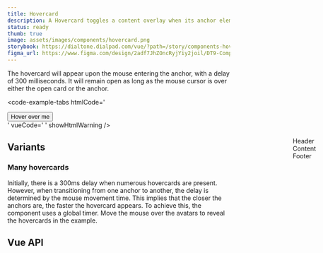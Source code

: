 ```yaml
---
title: Hovercard
description: A Hovercard toggles a content overlay when its anchor element is hovered for a minimum amount of time.
status: ready
thumb: true
image: assets/images/components/hovercard.png
storybook: https://dialtone.dialpad.com/vue/?path=/story/components-hovercard--default
figma_url: https://www.figma.com/design/2adf7JhZOncRyjYiy2joil/DT9-Component-Library?node-id=14395-441&t=l9JqN3TZt1kqjnzE-0
---
```


The hovercard will appear upon the mouse entering the anchor, with a delay of 300 milliseconds. It will remain open as long as the mouse cursor is over either the open card or the anchor.

<code-well-header>
  <example-hovercard />
</code-well-header>

<code-example-tabs
htmlCode='
<div data-qa="dt-hovercard">
  <div class="d-popover d-popover__anchor--opened" data-qa="dt-popover-container">
    <div id="DtPopover__anchor21" data-qa="dt-hovercard-anchor">
      <button class="base-button__button d-btn d-btn--outlined d-btn--muted" data-qa="dt-button" type="button" aria-expanded="true">
        <span data-qa="dt-button-label" class="d-btn__label base-button__label">
          Hover over me
        </span>
      </button>
    </div>
  </div>
</div>
<div class="tippy-box d-ps-absolute" data-tippy-root="" id="tippy-11" style="z-index: 300; position: absolute; inset: 0px auto auto 0px; margin: 0px; transform: translate3d(874px, 365px, 0px);" data-popper-placement="bottom-start">
  <div id="dt20" role="dialog" data-qa="dt-hovercard__dialog" aria-hidden="false" aria-labelledby="DtPopover__anchor21" aria-modal="true" class="d-popover__dialog" tabindex="-1" style="">
    <div data-qa="dt-popover-header-footer" class="d-popover__header d-pl16">
      <div data-qa="dt-popover-header-footer-content" class="d-popover__header__content">
        <div>Header</div>
      </div>
    </div>
    <div data-qa="dt-hovercard-content" class="d-popover__content d-p16">
      <div>Content</div>
    </div>
    <div data-qa="dt-popover-header-footer" class="d-popover__footer d-pl16">
      <div data-qa="dt-popover-header-footer-content" class="d-popover__footer__content">
        <div>Footer</div>
      </div>
    </div>
  </div>
</div>
'
vueCode='
<dt-hovercard placement="bottom-start">
  <template #anchor>
    <dt-button kind="muted" importance="outlined">
      Hover over me
    </dt-button>
  </template>
  <template #content>
    <div>Content</div>
  </template>
  <template #headerContent>
    <div>Header</div>
  </template>
  <template #footerContent>
    <div>Footer</div>
  </template>
</dt-hovercard>
'
showHtmlWarning />

## Variants

### Many hovercards

Initially, there is a 300ms delay when numerous hovercards are present. However, when transitioning from one anchor to another, the delay is determined by the mouse movement time. This implies that the closer the anchors are, the faster the hovercard appears. To achieve this, the component uses a global timer. Move the mouse over the avatars to reveal the hovercards in the example.

<code-well-header>
  <dt-stack direction="row" gap="500">
    <example-hovercard v-for="data in exampleData" :label="data.label" :content="data.content" />
  </dt-stack>
</code-well-header>

## Vue API

<component-vue-api component-name="hovercard" />

<script setup>
  import ExampleHovercard from '@exampleComponents/ExampleHovercard.vue';

  const exampleData = [
    {
      label: 'Example 1',
      content: 'Content 1',
    },
    {
      label: 'Example 2',
      content: 'Content 2',
    },
    {
      label: 'Example 3',
      content: 'Content 3',
    },
  ];
</script>
